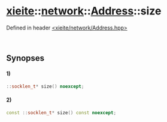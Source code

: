 # [xieite](../../xieite.md)\:\:[network](../../network.md)\:\:[Address](../Address.md)\:\:size
Defined in header [<xieite/network/Address.hpp>](../../../include/xieite/network/Address.hpp)

&nbsp;

## Synopses
#### 1)
```cpp
::socklen_t* size() noexcept;
```
#### 2)
```cpp
const ::socklen_t* size() const noexcept;
```
